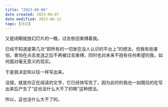 ```yaml
---
title: "2023-06-06"
date created: 2023-06-07
date modified: 2023-06-12
tags: [日记]
---
```


又是闭眼就放幻灯片的一晚，过去依旧束缚着我。

已经不知道是第几次“把所有的一切发在没人认识的平台上”的想法，但我有些害怕，害怕在点击发送之后不再被过去束缚，同时也对未来不抱有任何希望的我，如何面对毫无意义的现实。

于是我决定和以往一样写出来。

没错，就是你正在阅读的文字，它已经快写完了，因为此时的我也一如既往的在写出来后产生了“这也没什么大不了的嘛”这种想法。

所以，这也没什么大不了的。